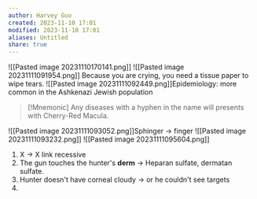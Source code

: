 ```yaml
---
author: Harvey Guo
created: 2023-11-10 17:01
modified: 2023-11-10 17:01
aliases: Untitled
share: true
---
```

![[Pasted image 20231110170141.png]]
![[Pasted image 20231111091954.png]] Because you are crying, you need a tissue paper to wipe tears.
![[Pasted image 20231111092449.png]]Epidemiology: more common in the Ashkenazi Jewish population
>[!Mnemonic] 
>Any diseases with a hyphen in the name will presents with Cherry-Red Macula.

![[Pasted image 20231111093052.png]]Sphinger -> finger
![[Pasted image 20231111093232.png]]
![[Pasted image 20231111095604.png]]
1. X -> X link recessive
2. The gun touches the hunter's **derm** -> Heparan sulfate, dermatan sulfate.
3. Hunter doesn't have corneal cloudy -> or he couldn't see targets
4. 
